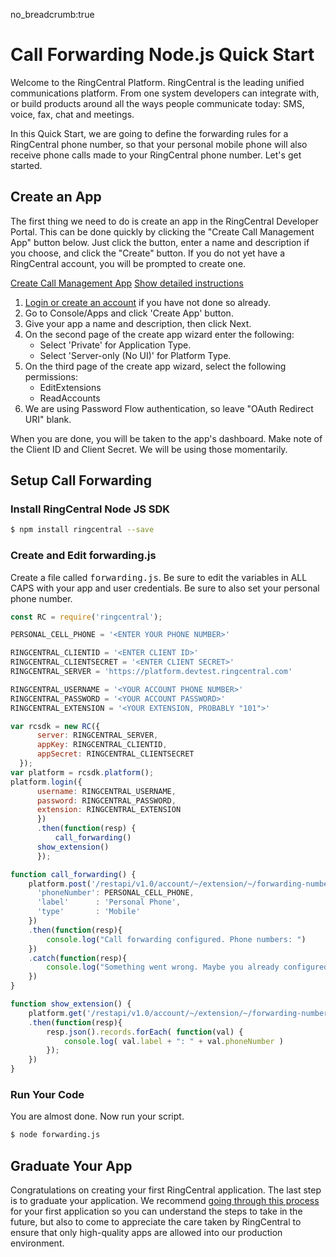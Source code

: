no_breadcrumb:true

# Call Forwarding Node.js Quick Start

Welcome to the RingCentral Platform. RingCentral is the leading unified communications platform. From one system developers can integrate with, or build products around all the ways people communicate today: SMS, voice, fax, chat and meetings.

In this Quick Start, we are going to define the forwarding rules for a RingCentral phone number, so that your personal mobile phone will also receive phone calls made to your RingCentral phone number. Let's get started.

## Create an App

The first thing we need to do is create an app in the RingCentral Developer Portal. This can be done quickly by clicking the "Create Call Management App" button below. Just click the button, enter a name and description if you choose, and click the "Create" button. If you do not yet have a RingCentral account, you will be prompted to create one.

<a target="_new" href="https://developer.ringcentral.com/new-app?name=Call+Management+Quick+Start+App&desc=A+simple+app+to+demo+call+forwarding+on+RingCentral&public=false&type=ServerOther&carriers=7710,7310,3420&permissions=ReadAccounts,EditExtensions&redirectUri=" class="btn btn-primary">Create Call Management App</a>
<a class="btn-link btn-collapse" data-toggle="collapse" href="#create-app-instructions" role="button" aria-expanded="false" aria-controls="create-app-instructions">Show detailed instructions</a>

<div class="collapse" id="create-app-instructions">
<ol>
<li><a href="https://developer.ringcentral.com/login.html#/">Login or create an account</a> if you have not done so already.</li>
<li>Go to Console/Apps and click 'Create App' button.</li>
<li>Give your app a name and description, then click Next.</li>
<li>On the second page of the create app wizard enter the following:
  <ul>
  <li>Select 'Private' for Application Type.</li>
  <li>Select 'Server-only (No UI)' for Platform Type.</li>
  </ul>
  </li>
<li>On the third page of the create app wizard, select the following permissions:
  <ul>
    <li>EditExtensions</li>
    <li>ReadAccounts</li>
  </ul>
</li>
<li>We are using Password Flow authentication, so leave "OAuth Redirect URI" blank.</li>
</ol>
</div>

When you are done, you will be taken to the app's dashboard. Make note of the Client ID and Client Secret. We will be using those momentarily.

## Setup Call Forwarding

### Install RingCentral Node JS SDK

```bash
$ npm install ringcentral --save
```

### Create and Edit forwarding.js

Create a file called <tt>forwarding.js</tt>. Be sure to edit the variables in ALL CAPS with your app and user credentials. Be sure to also set your personal phone number.

```javascript
const RC = require('ringcentral');

PERSONAL_CELL_PHONE = '<ENTER YOUR PHONE NUMBER>'

RINGCENTRAL_CLIENTID = '<ENTER CLIENT ID>'
RINGCENTRAL_CLIENTSECRET = '<ENTER CLIENT SECRET>'
RINGCENTRAL_SERVER = 'https://platform.devtest.ringcentral.com'

RINGCENTRAL_USERNAME = '<YOUR ACCOUNT PHONE NUMBER>'
RINGCENTRAL_PASSWORD = '<YOUR ACCOUNT PASSWORD>'
RINGCENTRAL_EXTENSION = '<YOUR EXTENSION, PROBABLY "101">'

var rcsdk = new RC({
      server: RINGCENTRAL_SERVER,
      appKey: RINGCENTRAL_CLIENTID,
      appSecret: RINGCENTRAL_CLIENTSECRET
  });
var platform = rcsdk.platform();
platform.login({
      username: RINGCENTRAL_USERNAME,
      password: RINGCENTRAL_PASSWORD,
      extension: RINGCENTRAL_EXTENSION
      })
      .then(function(resp) {
          call_forwarding()
	  show_extension()
      });

function call_forwarding() {
    platform.post('/restapi/v1.0/account/~/extension/~/forwarding-number', {
      'phoneNumber': PERSONAL_CELL_PHONE,
      'label'      : 'Personal Phone',
      'type'       : 'Mobile'
    })
    .then(function(resp){
        console.log("Call forwarding configured. Phone numbers: ")
    })
    .catch(function(resp){
        console.log("Something went wrong. Maybe you already configured \ncall forwarding for your mobile phone number? Let's see: ")
    })
}

function show_extension() {
    platform.get('/restapi/v1.0/account/~/extension/~/forwarding-number')
    .then(function(resp){
        resp.json().records.forEach( function(val) {
            console.log( val.label + ": " + val.phoneNumber )
        });
    })
}
```

### Run Your Code

You are almost done. Now run your script.

```bash
$ node forwarding.js
```

## Graduate Your App

Congratulations on creating your first RingCentral application. The last step is to graduate your application. We recommend [going through this process](../../../../basics/production) for your first application so you can understand the steps to take in the future, but also to come to appreciate the care taken by RingCentral to ensure that only high-quality apps are allowed into our production environment.
